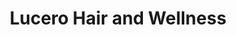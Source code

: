 ---
title: "Lucero Hair and Wellness"
url: /salt-lake-city/lucero-hair-and-wellness/
shop: hairdresser
---